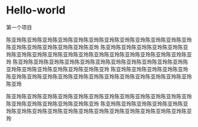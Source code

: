 # Hello-world
第一个项目

陈亚玲陈亚玲陈亚玲陈亚玲陈亚玲陈亚玲陈亚玲陈亚玲陈亚玲陈亚玲陈亚玲陈亚玲陈亚玲陈亚玲陈亚玲陈亚玲陈亚玲陈亚玲
陈亚玲陈亚玲陈亚玲陈亚玲陈亚玲陈亚玲陈亚玲陈亚玲陈亚玲陈亚玲陈亚玲陈亚玲陈亚玲陈亚玲陈亚玲陈亚玲陈亚玲陈亚玲
陈亚玲陈亚玲陈亚玲陈亚玲陈亚玲陈亚玲陈亚玲陈亚玲陈亚玲陈亚玲陈亚玲陈亚玲陈亚玲陈亚玲陈亚玲陈亚玲陈亚玲陈亚玲
陈亚玲陈亚玲陈亚玲陈亚玲陈亚玲陈亚玲陈亚玲陈亚玲陈亚玲陈亚玲陈亚玲陈亚玲陈亚玲陈亚玲陈亚玲陈亚玲陈亚玲陈亚玲

陈亚玲陈亚玲陈亚玲陈亚玲陈亚玲陈亚玲陈亚玲陈亚玲陈亚玲陈亚玲陈亚玲陈亚玲陈亚玲陈亚玲陈亚玲陈亚玲陈亚玲陈亚玲
陈亚玲陈亚玲陈亚玲陈亚玲陈亚玲陈亚玲陈亚玲陈亚玲陈亚玲陈亚玲陈亚玲陈亚玲陈亚玲陈亚玲陈亚玲陈亚玲陈亚玲陈亚玲
